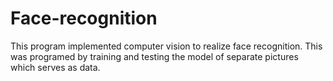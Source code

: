 # Face-recognition
This program implemented computer vision to realize face recognition. This was programed by training and testing the model of separate pictures which serves as data.
